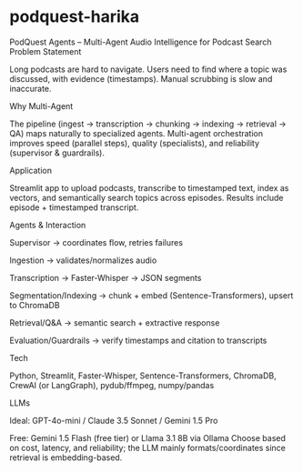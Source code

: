 # podquest-harika
PodQuest Agents – Multi-Agent Audio Intelligence for Podcast Search
Problem Statement

Long podcasts are hard to navigate. Users need to find where a topic was discussed, with evidence (timestamps). Manual scrubbing is slow and inaccurate.

Why Multi-Agent

The pipeline (ingest → transcription → chunking → indexing → retrieval → QA) maps naturally to specialized agents. Multi-agent orchestration improves speed (parallel steps), quality (specialists), and reliability (supervisor & guardrails).

Application

Streamlit app to upload podcasts, transcribe to timestamped text, index as vectors, and semantically search topics across episodes. Results include episode + timestamped transcript.

Agents & Interaction

Supervisor → coordinates flow, retries failures

Ingestion → validates/normalizes audio

Transcription → Faster-Whisper → JSON segments

Segmentation/Indexing → chunk + embed (Sentence-Transformers), upsert to ChromaDB

Retrieval/Q&A → semantic search + extractive response

Evaluation/Guardrails → verify timestamps and citation to transcripts

Tech

Python, Streamlit, Faster-Whisper, Sentence-Transformers, ChromaDB, CrewAI (or LangGraph), pydub/ffmpeg, numpy/pandas

LLMs

Ideal: GPT-4o-mini / Claude 3.5 Sonnet / Gemini 1.5 Pro

Free: Gemini 1.5 Flash (free tier) or Llama 3.1 8B via Ollama
Choose based on cost, latency, and reliability; the LLM mainly formats/coordinates since retrieval is embedding-based.

